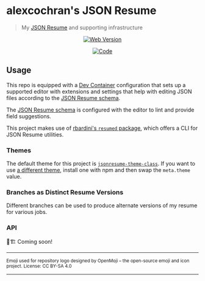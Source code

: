 # alexcochran's JSON Resume

> My [JSON Resume](https://jsonresume.org/) and supporting infrastructure

<div align="center">

[![Web Version](https://img.shields.io/badge/resume.acochran.dev-blue?style=for-the-badge&color=%23470ff4)](https://resume.acochran.dev)

[![Code](https://img.shields.io/badge/Code-%23554488?logo=gitlab&style=for-the-badge)](https://gitlab.com/alexcochran/resume)

</div>

## Usage

This repo is equipped with a [Dev Container](https://containers.dev/) configuration that sets up a supported editor with
extensions and settings that help with editing JSON files according to the [JSON Resume schema](https://jsonresume.org/schema/).

The [JSON Resume schema](https://jsonresume.org/schema/) is configured with the editor to lint and provide field suggestions.

This project makes use of [rbardini's `resumed` package](https://github.com/rbardini/resumed), which offers a CLI for JSON Resume utilities.

### Themes

The default theme for this project is [`jsonresume-theme-class`](https://github.com/jsonresume/jsonresume-theme-class). If you
want to use [a different theme](https://jsonresume.org/themes/), install one with npm and then swap the `meta.theme` value.

### Branches as Distinct Resume Versions

Different branches can be used to produce alternate versions of my resume for various jobs.

### API

🚧🏗️ Coming soon!

---

<sub>Emoji used for repository logo designed by OpenMoji – the open-source emoji and icon project. License: CC BY-SA 4.0</sub>

---

